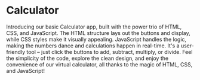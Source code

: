 # Calculator
Introducing our basic Calculator app, built with the power trio of HTML, CSS, and JavaScript. The HTML structure lays out the buttons and display, while CSS styles make it visually appealing. JavaScript handles the logic, making the numbers dance and calculations happen in real-time. It's a user-friendly tool – just click the buttons to add, subtract, multiply, or divide. Feel the simplicity of the code, explore the clean design, and enjoy the convenience of our virtual calculator, all thanks to the magic of HTML, CSS, and JavaScript!
